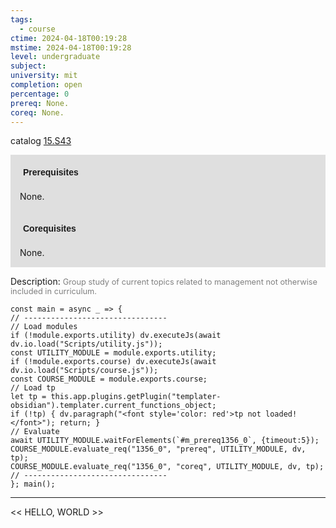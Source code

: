 ```yaml
---
tags:
  - course
ctime: 2024-04-18T00:19:28
mstime: 2024-04-18T00:19:28
level: undergraduate
subject: 
university: mit
completion: open
percentage: 0
prereq: None.
coreq: None.
---
```


catalog [15.S43](http://student.mit.edu/catalog/m15c.html#15.S43)

<span style="display: block; padding: 15px; background-color: rgb(100, 100, 100, 0.2);"><font id="m_prereq1356_0" style="display: block; font-family: Arial, sans-serif; font-weight: bold; padding: 5px">Prerequisites</font><br><span id="prereq1356_0">None.</span></span>
<span style="display: block; padding: 15px; background-color: rgb(100, 100, 100, 0.2);"><font id="m_coreq1356_0" style="display: block; font-family: Arial, sans-serif; font-weight: bold; padding: 5px">Corequisites</font><br><span id="coreq1356_0">None.</span></span>

<font style="">Description:</font>
<font style="color: grey; font-size: 0.8rem;">Group study of current topics related to management not otherwise included in curriculum.</font>

```dataviewjs
const main = async _ => {
// --------------------------------
// Load modules
if (!module.exports.utility) dv.executeJs(await dv.io.load("Scripts/utility.js"));
const UTILITY_MODULE = module.exports.utility;
if (!module.exports.course) dv.executeJs(await dv.io.load("Scripts/course.js"));
const COURSE_MODULE = module.exports.course;
// Load tp
let tp = this.app.plugins.getPlugin("templater-obsidian").templater.current_functions_object;
if (!tp) { dv.paragraph("<font style='color: red'>tp not loaded!</font>"); return; }
// Evaluate
await UTILITY_MODULE.waitForElements(`#m_prereq1356_0`, {timeout:5});
COURSE_MODULE.evaluate_req("1356_0", "prereq", UTILITY_MODULE, dv, tp);
COURSE_MODULE.evaluate_req("1356_0", "coreq", UTILITY_MODULE, dv, tp);
// --------------------------------
}; main();
```

---

<< HELLO, WORLD >>
